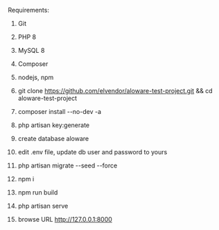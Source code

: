 Requirements: 
1. Git
2. PHP 8
3. MySQL 8
3. Composer
4. nodejs, npm


1. git clone https://github.com/elvendor/aloware-test-project.git && cd aloware-test-project
2. composer install --no-dev -a
3. php artisan key:generate
4. create database aloware
5. edit .env file, update db user and password to yours
6. php artisan migrate --seed --force
7. npm i
8. npm run build
9. php artisan serve
10. browse URL http://127.0.0.1:8000